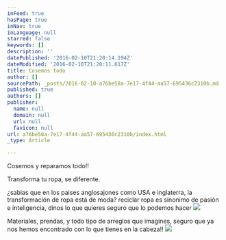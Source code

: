 ```yaml
---
inFeed: true
hasPage: true
inNav: true
inLanguage: null
starred: false
keywords: []
description: ''
datePublished: '2016-02-10T21:20:14.194Z'
dateModified: '2016-02-10T21:20:11.617Z'
title: Cosemos todo
author: []
sourcePath: _posts/2016-02-10-a76be58a-7e17-4f44-aa57-695436c2310b.md
published: true
authors: []
publisher:
  name: null
  domain: null
  url: null
  favicon: null
url: a76be58a-7e17-4f44-aa57-695436c2310b/index.html
_type: Article

---
```

Cosemos y reparamos todo!!

Transforma tu ropa, se diferente.

¿sabias que en los paises anglosajones como USA e inglaterra, la transformación de ropa está de moda? reciclar ropa es sinonimo de pasión e inteligencia,  dinos  lo que quieres seguro que lo podemos hacer
![](https://the-grid-user-content.s3-us-west-2.amazonaws.com/41526747-c23f-42ea-84cc-5dcc029d3073.jpg)

Materiales, prendas, y todo tipo de arreglos que imagines,  seguro que ya nos hemos encontrado con lo que tienes en la cabeza!!
![](https://the-grid-user-content.s3-us-west-2.amazonaws.com/b409f1f8-bbb9-4ece-a6ec-d6b7692415c9.jpg)